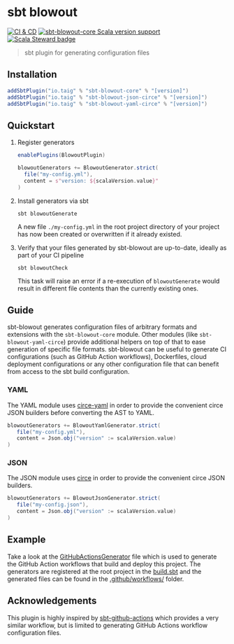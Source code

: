 # sbt blowout

[![CI & CD](https://github.com/taig/sbt-blowout/actions/workflows/main.yml/badge.svg)](https://github.com/taig/sbt-blowout/actions/workflows/main.yml)
[![sbt-blowout-core Scala version support](https://index.scala-lang.org/taig/sbt-blowout/sbt-blowout-core/latest-by-scala-version.svg?targetType=Sbt)](https://index.scala-lang.org/taig/sbt-blowout/sbt-blowout-core)
[![Scala Steward badge](https://img.shields.io/badge/Scala_Steward-helping-blue.svg?style=flat&logo=data:image/png;base64,iVBORw0KGgoAAAANSUhEUgAAAA4AAAAQCAMAAAARSr4IAAAAVFBMVEUAAACHjojlOy5NWlrKzcYRKjGFjIbp293YycuLa3pYY2LSqql4f3pCUFTgSjNodYRmcXUsPD/NTTbjRS+2jomhgnzNc223cGvZS0HaSD0XLjbaSjElhIr+AAAAAXRSTlMAQObYZgAAAHlJREFUCNdNyosOwyAIhWHAQS1Vt7a77/3fcxxdmv0xwmckutAR1nkm4ggbyEcg/wWmlGLDAA3oL50xi6fk5ffZ3E2E3QfZDCcCN2YtbEWZt+Drc6u6rlqv7Uk0LdKqqr5rk2UCRXOk0vmQKGfc94nOJyQjouF9H/wCc9gECEYfONoAAAAASUVORK5CYII=)](https://scala-steward.org)

> sbt plugin for generating configuration files

## Installation

```scala
addSbtPlugin("io.taig" % "sbt-blowout-core" % "[version]")
addSbtPlugin("io.taig" % "sbt-blowout-json-circe" % "[version]")
addSbtPlugin("io.taig" % "sbt-blowout-yaml-circe" % "[version]")
```

## Quickstart

1. Register generators

   ```scala
   enablePlugins(BlowoutPlugin)
   
   blowoutGenerators += BlowoutGenerator.strict(
     file("my-config.yml"),
     content = s"version: ${scalaVersion.value}"
   )
   ```

2. Install generators via sbt

   ```shell
   sbt blowoutGenerate
   ```

   A new file `./my-config.yml` in the root project directory of your project has now been created or overwritten if it already existed.

3. Verify that your files generated by sbt-blowout are up-to-date, ideally as part of your CI pipeline

   ```shell
   sbt blowoutCheck
   ```

   This task will raise an error if a re-execution of `blowoutGenerate` would result in different file contents than the currently existing ones. 
   
## Guide

sbt-blowout generates configuration files of arbitrary formats and extensions with the `sbt-blowout-core` module. Other modules (like `sbt-blowout-yaml-circe`) provide additional helpers on top of that to ease generation of specific file formats. sbt-blowout can be useful to generate CI configurations (such as GitHub Action workflows), Dockerfiles, cloud deployment configurations or any other configuration file that can benefit from access to the sbt build configuration.

### YAML

The YAML module uses [circe-yaml](https://github.com/circe/circe-yaml) in order to provide the convenient circe JSON builders before converting the AST to YAML.

```scala
blowoutGenerators += BlowoutYamlGenerator.strict(
   file("my-config.yml"),
   content = Json.obj("version" := scalaVersion.value)
)
```

### JSON

The JSON module uses [circe](https://github.com/circe/circe) in order to provide the convenient circe JSON builders.

```scala
blowoutGenerators += BlowoutJsonGenerator.strict(
   file("my-config.json"),
   content = Json.obj("version" := scalaVersion.value)
)
```

## Example

Take a look at the [GitHubActionsGenerator](/project/GitHubActionsGenerator.scala) file which is used to generate the GitHub Action workflows that build and deploy this project. The generators are registered at the root project in the [build.sbt](/build.sbt#L16-L23) and the generated files can be found in the [.github/workflows/](/.github/workflows/) folder.

## Acknowledgements

This plugin is highly inspired by [sbt-github-actions](https://github.com/djspiewak/sbt-github-actions) which provides a very similar workflow, but is limited to generating GitHub Actions workflow configuration files.